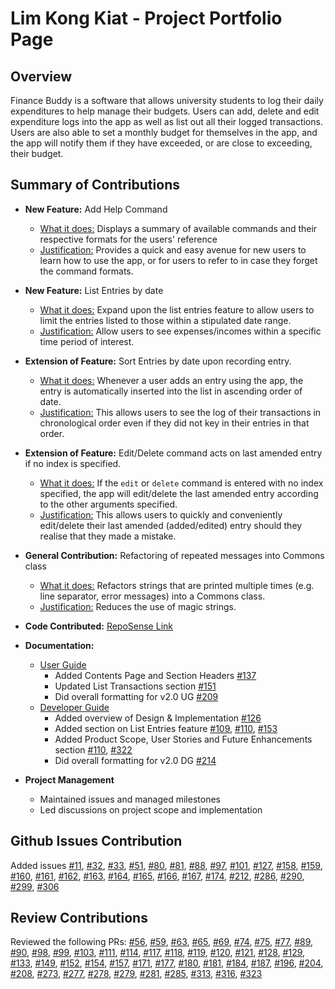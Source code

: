 # Lim Kong Kiat - Project Portfolio Page

## Overview

Finance Buddy is a software that allows university students to log their daily expenditures to help manage their
budgets. Users can add, delete and edit expenditure logs into the app as well as list out all their logged 
transactions. Users are also able to set a monthly budget for themselves in the app, and the app will notify them if
they have exceeded, or are close to exceeding, their budget.

## Summary of Contributions

- **New Feature:** Add Help Command
  - <ins> What it does:</ins> Displays a summary of available commands and their respective formats for the users' 
    reference
  - <ins> Justification:</ins> Provides a quick and easy avenue for new users to learn how to use the app, 
    or for users to refer to in case they forget the command formats.

- **New Feature:** List Entries by date
  - <ins>What it does:</ins> Expand upon the list entries feature to allow users to limit the
    entries listed to those within a stipulated date range.
  - <ins>Justification:</ins> Allow users to see expenses/incomes within a specific time period of interest.

- **Extension of Feature:** Sort Entries by date upon recording entry.
  - <ins>What it does:</ins> Whenever a user adds an entry using the app, the entry is automatically inserted into the list
    in ascending order of date.
  - <ins>Justification:</ins> This allows users to see the log of their transactions in chronological order even if they did
    not key in their entries in that order.

- **Extension of Feature:** Edit/Delete command acts on last amended entry if no index is specified.
  - <ins>What it does:</ins> If the `edit` or `delete` command is entered with no index specified, the app
    will edit/delete the last amended entry according to the other arguments specified.
  - <ins>Justification:</ins> This allows users to quickly and conveniently edit/delete their last
  amended (added/edited) entry should they realise that they made a mistake.

- **General Contribution:** Refactoring of repeated messages into Commons class
  - <ins> What it does:</ins> Refactors strings that are printed multiple times (e.g. line separator, error messages)
    into a Commons class. 
  - <ins> Justification:</ins> Reduces the use of magic strings.
  
- **Code Contributed:** [RepoSense Link](https://nus-cs2113-ay2425s1.github.io/tp-dashboard/?search=limkongkiat&sort=groupTitle&sortWithin=title&timeframe=commit&mergegroup=&groupSelect=groupByRepos&breakdown=true&checkedFileTypes=docs~functional-code~test-code~other) 

- **Documentation:** 
  - <ins>User Guide</ins>
    - Added Contents Page and Section Headers [#137](https://github.com/AY2425S1-CS2113-W14-3/tp/pull/137)
    - Updated List Transactions section [#151](https://github.com/AY2425S1-CS2113-W14-3/tp/pull/151)
    - Did overall formatting for v2.0 UG [#209](https://github.com/AY2425S1-CS2113-W14-3/tp/pull/209)
  - <ins>Developer Guide</ins>
    - Added overview of Design & Implementation [#126](https://github.com/AY2425S1-CS2113-W14-3/tp/pull/126)
    - Added section on List Entries feature [#109](https://github.com/AY2425S1-CS2113-W14-3/tp/pull/109), 
    [#110](https://github.com/AY2425S1-CS2113-W14-3/tp/pull/110), 
    [#153](https://github.com/AY2425S1-CS2113-W14-3/tp/pull/153)
    - Added Product Scope, User Stories and Future Enhancements section [#110](https://github.com/AY2425S1-CS2113-W14-3/tp/pull/110), 
      [#322](https://github.com/AY2425S1-CS2113-W14-3/tp/pull/322)
    - Did overall formatting for v2.0 DG [#214](https://github.com/AY2425S1-CS2113-W14-3/tp/pull/214)

- **Project Management**
  - Maintained issues and managed milestones
  - Led discussions on project scope and implementation

## Github Issues Contribution

Added issues [#11](https://github.com/AY2425S1-CS2113-W14-3/tp/issues/11),
[#32](https://github.com/AY2425S1-CS2113-W14-3/tp/issues/32),
[#33](https://github.com/AY2425S1-CS2113-W14-3/tp/issues/33),
[#51](https://github.com/AY2425S1-CS2113-W14-3/tp/issues/51),
[#80](https://github.com/AY2425S1-CS2113-W14-3/tp/issues/80),
[#81](https://github.com/AY2425S1-CS2113-W14-3/tp/issues/81),
[#88](https://github.com/AY2425S1-CS2113-W14-3/tp/issues/88),
[#97](https://github.com/AY2425S1-CS2113-W14-3/tp/issues/97),
[#101](https://github.com/AY2425S1-CS2113-W14-3/tp/issues/101),
[#127](https://github.com/AY2425S1-CS2113-W14-3/tp/issues/127),
[#158](https://github.com/AY2425S1-CS2113-W14-3/tp/issues/158),
[#159](https://github.com/AY2425S1-CS2113-W14-3/tp/issues/159),
[#160](https://github.com/AY2425S1-CS2113-W14-3/tp/issues/160),
[#161](https://github.com/AY2425S1-CS2113-W14-3/tp/issues/161),
[#162](https://github.com/AY2425S1-CS2113-W14-3/tp/issues/162),
[#163](https://github.com/AY2425S1-CS2113-W14-3/tp/issues/163),
[#164](https://github.com/AY2425S1-CS2113-W14-3/tp/issues/164),
[#165](https://github.com/AY2425S1-CS2113-W14-3/tp/issues/165),
[#166](https://github.com/AY2425S1-CS2113-W14-3/tp/issues/166),
[#167](https://github.com/AY2425S1-CS2113-W14-3/tp/issues/167),
[#174](https://github.com/AY2425S1-CS2113-W14-3/tp/issues/174),
[#212](https://github.com/AY2425S1-CS2113-W14-3/tp/issues/212),
[#286](https://github.com/AY2425S1-CS2113-W14-3/tp/issues/286),
[#290](https://github.com/AY2425S1-CS2113-W14-3/tp/issues/290),
[#299](https://github.com/AY2425S1-CS2113-W14-3/tp/issues/299),
[#306](https://github.com/AY2425S1-CS2113-W14-3/tp/issues/306)

## Review Contributions
Reviewed the following PRs: 
[#56](https://github.com/AY2425S1-CS2113-W14-3/tp/pull/56),
[#59](https://github.com/AY2425S1-CS2113-W14-3/tp/pull/59),
[#63](https://github.com/AY2425S1-CS2113-W14-3/tp/pull/63),
[#65](https://github.com/AY2425S1-CS2113-W14-3/tp/pull/65),
[#69](https://github.com/AY2425S1-CS2113-W14-3/tp/pull/69),
[#74](https://github.com/AY2425S1-CS2113-W14-3/tp/pull/74),
[#75](https://github.com/AY2425S1-CS2113-W14-3/tp/pull/75),
[#77](https://github.com/AY2425S1-CS2113-W14-3/tp/pull/77),
[#89](https://github.com/AY2425S1-CS2113-W14-3/tp/pull/89),
[#90](https://github.com/AY2425S1-CS2113-W14-3/tp/pull/90),
[#98](https://github.com/AY2425S1-CS2113-W14-3/tp/pull/98),
[#99](https://github.com/AY2425S1-CS2113-W14-3/tp/pull/99),
[#103](https://github.com/AY2425S1-CS2113-W14-3/tp/pull/103),
[#111](https://github.com/AY2425S1-CS2113-W14-3/tp/pull/111),
[#114](https://github.com/AY2425S1-CS2113-W14-3/tp/pull/114),
[#117](https://github.com/AY2425S1-CS2113-W14-3/tp/pull/117),
[#118](https://github.com/AY2425S1-CS2113-W14-3/tp/pull/118),
[#119](https://github.com/AY2425S1-CS2113-W14-3/tp/pull/119),
[#120](https://github.com/AY2425S1-CS2113-W14-3/tp/pull/120),
[#121](https://github.com/AY2425S1-CS2113-W14-3/tp/pull/121),
[#128](https://github.com/AY2425S1-CS2113-W14-3/tp/pull/128),
[#129](https://github.com/AY2425S1-CS2113-W14-3/tp/pull/129),
[#133](https://github.com/AY2425S1-CS2113-W14-3/tp/pull/133),
[#149](https://github.com/AY2425S1-CS2113-W14-3/tp/pull/149),
[#152](https://github.com/AY2425S1-CS2113-W14-3/tp/pull/152),
[#154](https://github.com/AY2425S1-CS2113-W14-3/tp/pull/154),
[#157](https://github.com/AY2425S1-CS2113-W14-3/tp/pull/157),
[#171](https://github.com/AY2425S1-CS2113-W14-3/tp/pull/171),
[#177](https://github.com/AY2425S1-CS2113-W14-3/tp/pull/177),
[#180](https://github.com/AY2425S1-CS2113-W14-3/tp/pull/180),
[#181](https://github.com/AY2425S1-CS2113-W14-3/tp/pull/181),
[#184](https://github.com/AY2425S1-CS2113-W14-3/tp/pull/184),
[#187](https://github.com/AY2425S1-CS2113-W14-3/tp/pull/187),
[#196](https://github.com/AY2425S1-CS2113-W14-3/tp/pull/196),
[#204](https://github.com/AY2425S1-CS2113-W14-3/tp/pull/204),
[#208](https://github.com/AY2425S1-CS2113-W14-3/tp/pull/208),
[#273](https://github.com/AY2425S1-CS2113-W14-3/tp/pull/273),
[#277](https://github.com/AY2425S1-CS2113-W14-3/tp/pull/277),
[#278](https://github.com/AY2425S1-CS2113-W14-3/tp/pull/278),
[#279](https://github.com/AY2425S1-CS2113-W14-3/tp/pull/279),
[#281](https://github.com/AY2425S1-CS2113-W14-3/tp/pull/281),
[#285](https://github.com/AY2425S1-CS2113-W14-3/tp/pull/285),
[#313](https://github.com/AY2425S1-CS2113-W14-3/tp/pull/313),
[#316](https://github.com/AY2425S1-CS2113-W14-3/tp/pull/316),
[#323](https://github.com/AY2425S1-CS2113-W14-3/tp/pull/323)